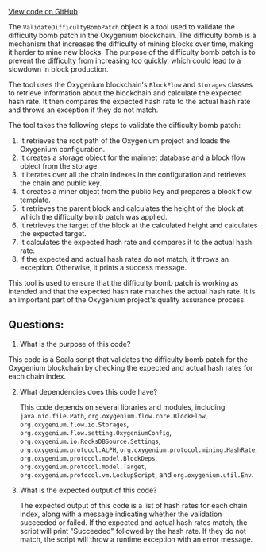 [View code on GitHub](https://github.com/oxygenium/oxygenium/tools/src/main/scala/org/oxygenium/tools/ValidateDifficultyBombPatch.scala)

The `ValidateDifficultyBombPatch` object is a tool used to validate the difficulty bomb patch in the Oxygenium blockchain. The difficulty bomb is a mechanism that increases the difficulty of mining blocks over time, making it harder to mine new blocks. The purpose of the difficulty bomb patch is to prevent the difficulty from increasing too quickly, which could lead to a slowdown in block production.

The tool uses the Oxygenium blockchain's `BlockFlow` and `Storages` classes to retrieve information about the blockchain and calculate the expected hash rate. It then compares the expected hash rate to the actual hash rate and throws an exception if they do not match.

The tool takes the following steps to validate the difficulty bomb patch:

1. It retrieves the root path of the Oxygenium project and loads the Oxygenium configuration.
2. It creates a storage object for the mainnet database and a block flow object from the storage.
3. It iterates over all the chain indexes in the configuration and retrieves the chain and public key.
4. It creates a miner object from the public key and prepares a block flow template.
5. It retrieves the parent block and calculates the height of the block at which the difficulty bomb patch was applied.
6. It retrieves the target of the block at the calculated height and calculates the expected target.
7. It calculates the expected hash rate and compares it to the actual hash rate.
8. If the expected and actual hash rates do not match, it throws an exception. Otherwise, it prints a success message.

This tool is used to ensure that the difficulty bomb patch is working as intended and that the expected hash rate matches the actual hash rate. It is an important part of the Oxygenium project's quality assurance process.
## Questions: 
 1. What is the purpose of this code?
   
   This code is a Scala script that validates the difficulty bomb patch for the Oxygenium blockchain by checking the expected and actual hash rates for each chain index.

2. What dependencies does this code have?
   
   This code depends on several libraries and modules, including `java.nio.file.Path`, `org.oxygenium.flow.core.BlockFlow`, `org.oxygenium.flow.io.Storages`, `org.oxygenium.flow.setting.OxygeniumConfig`, `org.oxygenium.io.RocksDBSource.Settings`, `org.oxygenium.protocol.ALPH`, `org.oxygenium.protocol.mining.HashRate`, `org.oxygenium.protocol.model.BlockDeps`, `org.oxygenium.protocol.model.Target`, `org.oxygenium.protocol.vm.LockupScript`, and `org.oxygenium.util.Env`.

3. What is the expected output of this code?
   
   The expected output of this code is a list of hash rates for each chain index, along with a message indicating whether the validation succeeded or failed. If the expected and actual hash rates match, the script will print "Succeeded" followed by the hash rate. If they do not match, the script will throw a runtime exception with an error message.